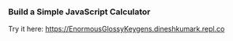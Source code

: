 ### Build a Simple JavaScript Calculator

Try it here: https://EnormousGlossyKeygens.dineshkumark.repl.co
